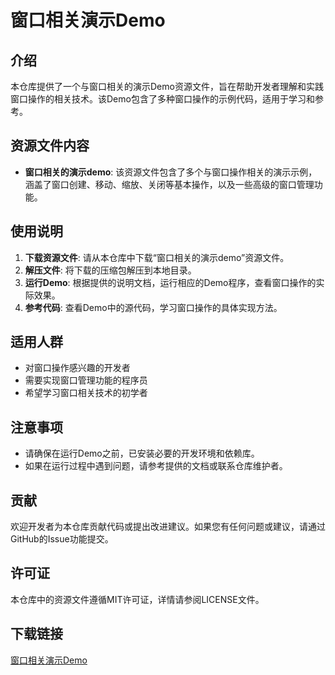 # 窗口相关演示Demo

## 介绍

本仓库提供了一个与窗口相关的演示Demo资源文件，旨在帮助开发者理解和实践窗口操作的相关技术。该Demo包含了多种窗口操作的示例代码，适用于学习和参考。

## 资源文件内容

- **窗口相关的演示demo**: 该资源文件包含了多个与窗口操作相关的演示示例，涵盖了窗口创建、移动、缩放、关闭等基本操作，以及一些高级的窗口管理功能。

## 使用说明

1. **下载资源文件**: 请从本仓库中下载“窗口相关的演示demo”资源文件。
2. **解压文件**: 将下载的压缩包解压到本地目录。
3. **运行Demo**: 根据提供的说明文档，运行相应的Demo程序，查看窗口操作的实际效果。
4. **参考代码**: 查看Demo中的源代码，学习窗口操作的具体实现方法。

## 适用人群

- 对窗口操作感兴趣的开发者
- 需要实现窗口管理功能的程序员
- 希望学习窗口相关技术的初学者

## 注意事项

- 请确保在运行Demo之前，已安装必要的开发环境和依赖库。
- 如果在运行过程中遇到问题，请参考提供的文档或联系仓库维护者。

## 贡献

欢迎开发者为本仓库贡献代码或提出改进建议。如果您有任何问题或建议，请通过GitHub的Issue功能提交。

## 许可证

本仓库中的资源文件遵循MIT许可证，详情请参阅LICENSE文件。

## 下载链接

[窗口相关演示Demo](https://pan.quark.cn/s/82ca0cb6c5eb)